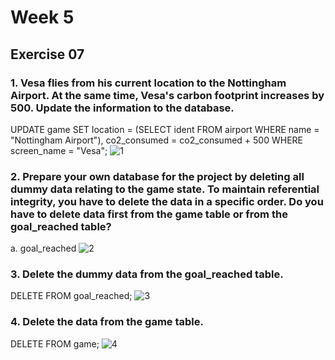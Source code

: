 # Week 5
## Exercise 07
### 1. Vesa flies from his current location to the Nottingham Airport. At the same time, Vesa's carbon footprint increases by 500. Update the information to the database. <br>
UPDATE game 
SET location = (SELECT ident FROM airport WHERE name = "Nottingham Airport"),
co2_consumed = co2_consumed + 500
WHERE screen_name = "Vesa";
![1](https://github.com/user-attachments/assets/ac65ed75-82b7-4086-85e2-c17fcdb13e20)

### 2. Prepare your own database for the project by deleting all dummy data relating to the game state. To maintain referential integrity, you have to delete the data in a specific order. Do you have to delete data first from the game table or from the goal_reached table? <br>
a. goal_reached
![2](https://github.com/user-attachments/assets/7fc6b4bf-8ed3-4c08-8d5a-0c79dcbf90ee)

### 3. Delete the dummy data from the goal_reached table. <br>
DELETE FROM goal_reached;
![3](https://github.com/user-attachments/assets/eb00754d-19d1-4978-a265-b277690ac3df)

### 4. Delete the data from the game table. <br>
DELETE FROM game;
![4](https://github.com/user-attachments/assets/9781bf85-089b-48d1-81b3-cc29cb232e61)

